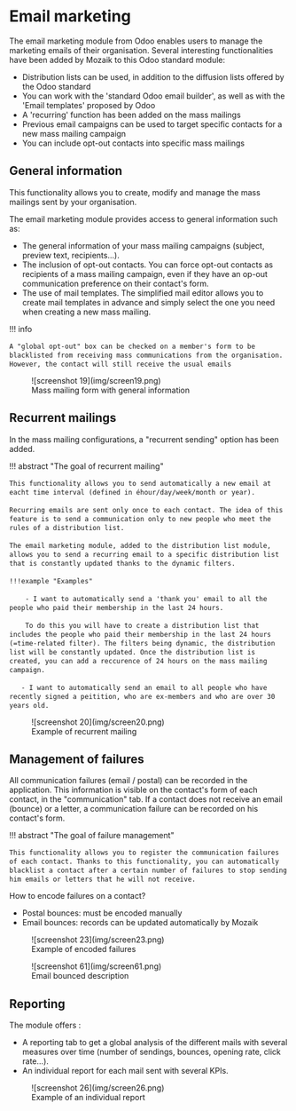 # Email marketing

The email marketing module from Odoo enables users to manage the marketing emails of their organisation.
Several interesting functionalities have been added by Mozaik to this Odoo standard module:

- Distribution lists can be used, in addition to the diffusion lists offered by the Odoo standard
- You can work with the 'standard Odoo email builder', as well as with the 'Email templates' proposed by Odoo
- A 'recurring' function has been added on the mass mailings
- Previous email campaigns can be used to target specific contacts for a new mass mailing campaign
- You can include opt-out contacts into specific mass mailings

## General information

This functionality allows you to create, modify and manage the mass mailings sent by your organisation.

The email marketing module provides access to general information such as:

- The general information of your mass mailing campaigns (subject, preview text, recipients...).
- The inclusion of opt-out contacts. You can force opt-out contacts as recipients of a mass mailing campaign, even if they have an op-out communication preference on their contact's form.
- The use of mail templates. The simplified mail editor allows you to create mail templates in advance and simply select the one you need when creating a new mass mailing.

!!! info 

    A "global opt-out" box can be checked on a member's form to be blacklisted from receiving mass communications from the organisation. However, the contact will still receive the usual emails

<figure markdown>
![screenshot 19](img/screen19.png)
 <figcaption> Mass mailing form with general information</figcaption>
</figure>

## Recurrent mailings

In the mass mailing configurations, a "recurrent sending" option has been added.

!!! abstract "The goal of recurrent mailing"

    This functionality allows you to send automatically a new email at eacht time interval (defined in éhour/day/week/month or year). 

    Recurring emails are sent only once to each contact. The idea of this feature is to send a communication only to new people who meet the rules of a distribution list. 
    
    The email marketing module, added to the distribution list module, allows you to send a recurring email to a specific distribution list that is constantly updated thanks to the dynamic filters.

    !!!example "Examples"

        - I want to automatically send a 'thank you' email to all the people who paid their membership in the last 24 hours.

        To do this you will have to create a distribution list that includes the people who paid their membership in the last 24 hours (=time-related filter). The filters being dynamic, the distribution list will be constantly updated. Once the distribution list is created, you can add a reccurence of 24 hours on the mass mailing campaign.

       - I want to automatically send an email to all people who have recently signed a peitition, who are ex-members and who are over 30 years old. 

<figure markdown>
![screenshot 20](img/screen20.png)
 <figcaption>Example of recurrent mailing</figcaption>
</figure>  

## Management of failures

All communication failures (email / postal) can be recorded in the application. This information is visible on the contact's form of each contact, in the "communication" tab. If a contact does not receive an email (bounce) or a letter, a communication failure can be recorded on his contact's form.

!!! abstract "The goal of failure management"

    This functionality allows you to register the communication failures of each contact. Thanks to this functionality, you can automatically blacklist a contact after a certain number of failures to stop sending him emails or letters that he will not receive.

How to encode failures on a contact? 

- Postal bounces: must be encoded manually
- Email bounces: records can be updated automatically by Mozaik

<figure markdown>
![screenshot 23](img/screen23.png)
 <figcaption>Example of encoded failures</figcaption>
</figure>  

<figure markdown>
![screenshot 61](img/screen61.png)
 <figcaption>Email bounced description</figcaption>
</figure>  


## Reporting

The module offers :

- A reporting tab to get a global analysis of the different mails with several measures over time (number of sendings, bounces, opening rate, click rate...).
- An individual report for each mail sent with several KPIs.

<figure markdown>
![screenshot 26](img/screen26.png)
 <figcaption>Example of an individual report</figcaption>
</figure>  